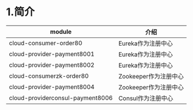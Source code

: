# 1.简介
module | 介绍
--- | ---
cloud-consumer-order80 | Eureka作为注册中心
cloud-provider-payment8001 | Eureka作为注册中心
cloud-provider-payment8002 | Eureka作为注册中心
cloud-consumerzk-order80 | Zookeeper作为注册中心
cloud-provider-payment8004 | Zookeeper作为注册中心
cloud-providerconsul-payment8006 | Consul作为注册中心